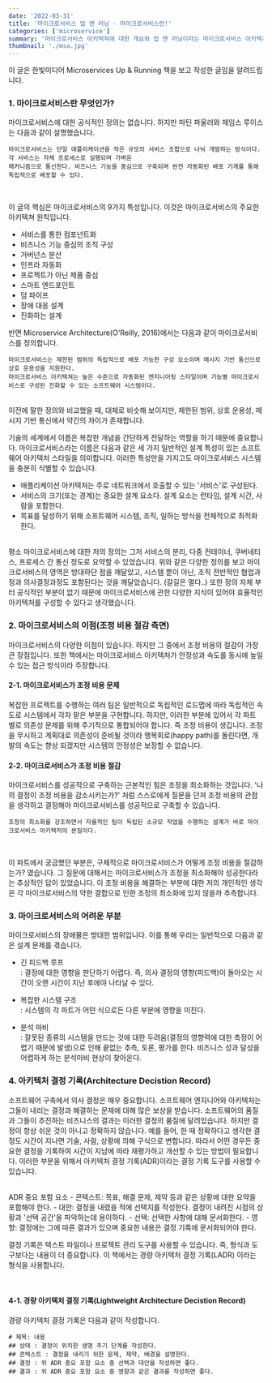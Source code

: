 ```yaml
---
date: '2022-03-31'
title: '마이크로서비스 업 앤 러닝 - 마이크로서비스란!'
categories: ['microservice']
summary: '마이크로서비스 아키텍쳐에 대한 개요와 업 앤 러닝이라는 마이크로서비스 아키텍쳐를 구축할 경우 생기는 문제를 해결할 수 있는 모델, ADR에 대한 내용을 요약합니다..'
thumbnail: './msa.jpg'
---
```


이 글은 한빛미디어 Microservices Up & Running 책을 보고 작성한 글임을 알려드립니다.

### 1. 마이크로서비스란 무엇인가?

마이크로서비스에 대한 공식적인 정의는 없습니다. 하지만 마틴 파울러와 제임스 루이스는 다음과 같이 설명했습니다.

```
마이크로서비스는 단일 애플리케이션을 작은 규모의 서비스 조합으로 나눠 개발하는 방식이다. 각 서비스는 자체 프로세스로 실행되며 가벼운
메커니즘으로 통신한다. 비즈니스 기능을 중심으로 구축되며 완전 자동화된 배포 기계를 통해 독립적으로 배포할 수 있다.
```

<br>

이 글의 핵심은 마이크로서비스의 9가지 특성입니다. 이것은 마이크로서비스의 주요한 아키텍쳐 원칙입니다.

- 서비스를 통한 컴포넌트화
- 비즈니스 기능 중심의 조직 구성
- 거버넌스 분산
- 인프라 자동화
- 프로젝트가 아닌 제품 중심
- 스마트 엔드포인트
- 덤 파이프
- 장애 대응 설계
- 진화하는 설계

반면 Microservice Architecture(O'Reilly, 2016)에서는 다음과 같이 마이크로서비스를 정의합니다.

```
마이크로서비스는 제한된 범위의 독립적으로 배포 가능한 구성 요소이며 메시지 기반 통신으로 상호 운용성을 지원한다.
마이크로서비스 아키텍쳐는 높은 수준으로 자동화된 엔지니어링 스타일이며 기능별 마이크로서비스로 구성된 진화할 수 있는 소프트웨어 시스템이다.
```

<br>
이전에 말한 정의와 비교했을 때, 대체로 비슷해 보이지만, 제한된 범위, 상호 운용성, 메시지 기반 통신에서 약간의 차이가 존재합니다.

기술의 세계에서 이름은 복잡한 개념을 간단하게 전달하는 역할을 하기 때문에 중요합니다. 마이크로서비스라는 이름은 다음과 같은 세 가지 일반적인
설계 특성이 있는 소프트웨어 아키텍처 스타일을 의미합니다. 이러한 특성만을 가지고도 마이크로서비스 시스템을 충분히 식별할 수 있습니다.

- 애플리케이션 아키텍처는 주로 네트워크에서 호출할 수 있는 '서비스'로 구성된다.
- 서비스의 크기(또는 경계)는 중요한 설계 요소다. 설계 요소는 런타임, 설계 시간, 사람을 포함한다.
- 목표를 달성하기 위해 소프트웨어 시스템, 조직, 일하는 방식을 전체적으로 최적화한다.

<br>
평소 마이크로서비스에 대한 저의 정의는 그저 서비스의 분리, 다중 컨테이너, 쿠버네티스, 프로세스 간 통신 정도로 요약할 수 있었습니다. 위와 같은 다양한 정의를
보고 마이크로서비스의 영역은 방대하단 점을 깨달았고, 시스템 뿐이 아닌, 조직 전반적인 협업과정과 의사결정과정도 포함된다는 것을 깨달았습니다. (갈길은 멀다..)
또한 정의 자체 부터 공식적인 부분이 없기 때문에  마이크로서비스에 관한 다양한 지식이 있어야 효율적인 아키텍처를 구성할 수 있다고 생각했습니다.

### 2. 마이크로서비스의 이점(조정 비용 절감 측면)

마이크로서비스의 다양한 이점이 있습니다. 하지만 그 중에서 조정 비용의 절감이 가장 큰 장점입니다. 또한 책에서는 마이크로서비스 아키텍처가 안정성과
속도를 동시에 높일 수 있는 접근 방식이라 주장합니다.

#### 2-1. 마이크로서비스가 조정 비용 문제

복잡한 프로젝트를 수행하는 여러 팀은 일반적으로 독립적인 로드맵에 따라 독립적인 속도로 시스템에서 각자 맡은 부분을 구현합니다. 하지만, 이러한 부분에 있어서
각 파트 별로 의존성 문제를 위해 주기적으로 통합되어야 합니다. 즉 조정 비용이 생깁니다. 조정을 무시하고 계획대로 의존성이 준비될 것이라 행복회로(happy path)를
돌린다면, 개발의 속도는 향상 되겠지만 시스템의 안정성은 보장할 수 없습니다.

#### 2-2. 마이크로서비스가 조정 비용 절감

마이크로서비스를 성공적으로 구축하는 근본적인 힘은 조정을 최소화하는 것입니다. '나의 결정이 조정 비용을 감소시키는가?' 처럼
스스로에게 질문을 던져 조정 비용의 관점을 생각하고 결정해야 마이크로서비스를 성공적으로 구축할 수 있습니다.

```
조정의 최소화를 강조하면서 자율적인 팀이 독립된 소규모 작업을 수행하는 설계가 바로 마이크로서비스 아키텍처의 본질이다.
```

<br>

이 파트에서 궁금했던 부분은, 구체적으로 마이크로서비스가 어떻게 조정 비용을 절감하는가? 였습니다. 그 질문에 대해서는 마이크로서비스가
조정을 최소화해야 성공한다라는 추상적인 답이 있었습니다. 이 조정 비용을 해결하는 부분에 대한 저의 개인적인 생각은 각 마이크로서비스의 약한 결합으로 인한
조정의 최소화에 있지 않을까 추측합니다.

### 3. 마이크로서비스의 어려운 부분

마이크로서비스의 장애물은 방대한 범위입니다. 이를 통해 우리는 일반적으로 다음과 같은 설계 문제를 겪습니다.

- 긴 피드백 루프<br>
  : 결정에 대한 영향을 판단하기 어렵다. 즉, 의사 결정의 영향(피드백)이 돌아오는 시간이 오랜 시간이 지난 후에야 나타날 수 있다.

- 복잡한 시스템 구조<br>
  : 시스템의 각 파트가 어떤 식으로든 다른 부분에 영향을 미친다.

- 분석 마비<br>
  : 잘못된 종류의 시스템을 만드는 것에 대한 두려움(결정의 영향력에 대한 측정이 어렵기 때문에 발생)으로 인해 끝없는 추측, 토론, 평가를 한다. 비즈니스 성과 달성을 어렵하게 하는 분석마비 현상이 찾아온다.

### 4. 아키텍처 결정 기록(Architecture Decistion Record)

소프트웨어 구축에서 의사 결정은 매우 중요합니다. 소프트웨어 엔지니어와 아키텍처는 그들이 내리는 결정과 해결하는 문제에 대해 많은 보상을 받습니다. 소프트웨어의 품질과
그들이 추진하는 비즈니스의 결과는 이러한 결정의 품질에 달려있습니다. 하지만 결정이 항상 쉬운 것이 아니고 정확하지 않습니다. 예를 들어, 한 때 정확하다고 생각한 결정도
시간이 지나면 기술, 사람, 상황에 의해 구식으로 변합니다. 따라서 어떤 경우든 중요한 결정을 기록하여 시간이 지남에 따라 재평가하고 개선할 수 있는 방법이 필요합니다.
이러한 부분을 위해서 아키텍처 결정 기록(ADR)이라는 결정 기록 도구를 사용할 수 있습니다.

<br>
ADR 중요 포함 요소
- 콘텍스트: 목표, 해결 문제, 제약 등과 같은 상황에 대한 요약을 포함해야 한다.
- 대안: 결정을 내렸을 적에 선택지를 작성한다. 결정이 내려진 시점의 상황과 '선택 공간'을 파악하는데 용이하다.
- 선택: 선택한 사항에 대해 문서화한다.
- 영향: 결정에는 그에 따른 결과가 있으며 중요한 내용은 결정 기록에 문서화되어야 한다.

결정 기록은 텍스트 파일이나 프로젝트 관리 도구를 사용할 수 있습니다. 즉, 형식과 도구보다는 내용이 더 중요합니다.
이 책에서는 경량 아키텍처 결정 기록(LADR) 이라는 형식을 사용합니다.

<br>

#### 4-1. 경량 아키텍처 결정 기록(Lightweight Architecture Decistion Record)

경량 아키텍처 결정 기록은 다음과 같이 작성합니다.

```
# 제목: 내용
## 상태 : 결정이 위치한 생명 주기 단계를 작성한다.
## 콘텍스트 : 결정을 내리기 위한 문제, 제약, 배경을 설명한다.
## 결정 : 위 ADR 중요 포함 요소 중 선택과 대안을 작성하면 좋다.
## 결과 : 위 ADR 중요 포함 요소 중 영향과 같은 결과를 작성하면 좋다.

```
